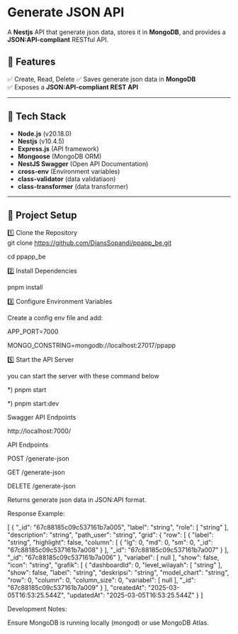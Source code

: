 
# Generate JSON API 

A **Nestjs** API that generate json data, stores it in **MongoDB**, and provides a **JSON:API-compliant** RESTful API.

## 🚀 Features
✅ Create, Read, Delete 
✅ Saves generate json data in **MongoDB**  
✅ Exposes a **JSON:API-compliant REST API**  

---

## 📌 Tech Stack
- **Node.js** (v20.18.0)
- **Nestjs** (v10.4.5)
- **Express.js** (API framework)
- **Mongoose** (MongoDB ORM)
- **NestJS Swagger** (Open API Documentation)
- **cross-env** (Environment variables)
- **class-validator** (data validatiaon)
- **class-transformer** (data transformer)


---

## 📂 Project Setup

1️⃣ Clone the Repository  
git clone https://github.com/DiansSopandi/ppapp_be.git

cd ppapp_be

2️⃣ Install Dependencies

pnpm install

3️⃣ Configure Environment Variables

Create a config env file and add:

APP_PORT=7000

MONGO_CONSTRING=mongodb://localhost:27017/ppapp

5️⃣ Start the API Server

you can start the server with these command below 

*)  pnpm start

*)  pnpm start:dev

Swagger API Endpoints

http://localhost:7000/ 

API Endpoints

POST /generate-json

GET /generate-json

DELETE /generate-json

Returns generate json data in JSON:API format.

Response Example:

[
 {
    "_id": "67c88185c09c537161b7a005",
    "label": "string",
    "role": [
      "string"
    ],
    "description": "string",
    "path_user": "string",
    "grid": {
      "row": [
        {
          "label": "string",
          "highlight": false,
          "column": [
            {
              "lg": 0,
              "md": 0,
              "sm": 0,
              "_id": "67c88185c09c537161b7a008"
            }
          ],
          "_id": "67c88185c09c537161b7a007"
        }
      ],
      "_id": "67c88185c09c537161b7a006"
    },
    "variabel": [
      null
    ],
    "show": false,
    "icon": "string",
    "grafik": [
      {
        "dashboardId": 0,
        "level_wilayah": [
          "string"
        ],
        "show": false,
        "label": "string",
        "deskripsi": "string",
        "model_chart": "string",
        "row": 0,
        "column": 0,
        "column_size": 0,
        "variabel": [
          null
        ],
        "_id": "67c88185c09c537161b7a009"
      }
    ],
    "createdAt": "2025-03-05T16:53:25.544Z",
    "updatedAt": "2025-03-05T16:53:25.544Z"
  }
]


Development Notes:

Ensure MongoDB is running locally (mongod) or use MongoDB Atlas.